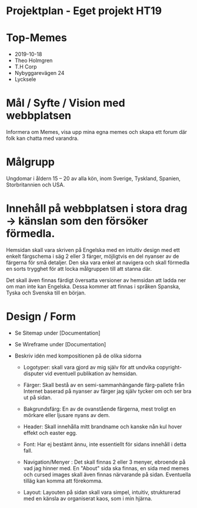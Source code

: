 # Projektplan - Eget projekt HT19

# Top-Memes
- 2019-10-18
- Theo Holmgren
- T.H Corp
- Nybyggarevägen 24
- Lycksele

# Mål / Syfte / Vision med webbplatsen

Informera om Memes, visa upp mina egna memes och skapa ett forum där folk kan chatta med varandra.

# Målgrupp

Ungdomar i åldern 15 – 20 av alla kön, inom Sverige, Tyskland, Spanien, Storbritannien och USA.

# Innehåll på webbplatsen i stora drag -> känslan som den försöker förmedla.

Hemsidan skall vara skriven på Engelska med en intuitiv design med ett enkelt färgschema i säg 2 eller 3 färger, möjligtvis en del nyanser av de färgerna för små detaljer. Den ska vara enkel at navigera och skall förmedla en sorts trygghet för att locka målgruppen till att stanna där.

Det skall även finnas färdigt översatta versioner av hemsidan att ladda ner om man inte kan Engelska. Dessa kommer att finnas i språken Spanska, Tyska och Svenska till en början.

# Design / Form
* Se Sitemap under [Documentation]
* Se Wireframe under [Documentation]

* Beskriv idén med kompositionen på de olika sidorna
    * Logotyper: skall vara gjord av mig själv för att undvika copyright-disputer vid eventuell publikation av hemsidan.
    
    * Färger: Skall bestå av en semi-sammanhängande färg-pallete från Internet baserad på nyanser av färger jag själv tycker om och ser bra ut på sidan.
    
    * Bakgrundsfärg: En av de ovanstående färgerna, mest troligt en mörkare eller ljusare nyans av dem.
    
    * Header: Skall innehålla mitt brandname och kanske nån kul hover effekt och easter egg.
    
    * Font: Har ej bestämt ännu, inte essentiellt för sidans innehåll i detta fall.
    
    * Navigation/Menyer : Det skall finnas 2 eller 3 menyer, ebroende på vad jag hinner med. En "About" sida ska finnas, en sida med memes och cursed images skall även finnas närvarande på sidan. Eventuella tilläg kan komma att förekomma.
    
    * Layout: Layouten på sidan skall vara simpel, intuitiv, strukturerad med en känsla av organiserat kaos, som i min hjärna.
    
    
    


